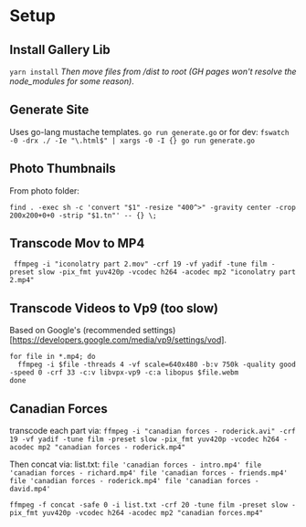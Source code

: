 
# Setup

## Install Gallery Lib
`yarn install`
_Then move files from /dist to root (GH pages won't resolve the node_modules for some reason)_.

## Generate Site
Uses go-lang mustache templates.
`go run generate.go` or for dev: `fswatch -0 -drx ./ -Ie "\.html$" | xargs -0 -I {} go run generate.go`

## Photo Thumbnails
From photo folder:
```
find . -exec sh -c 'convert "$1" -resize "400^>" -gravity center -crop 200x200+0+0 -strip "$1.tn"' -- {} \;
```

## Transcode Mov to MP4
```
 ffmpeg -i "iconolatry part 2.mov" -crf 19 -vf yadif -tune film -preset slow -pix_fmt yuv420p -vcodec h264 -acodec mp2 "iconolatry part 2.mp4"
```

## Transcode Videos to Vp9 (too slow)
Based on Google's (recommended settings)[https://developers.google.com/media/vp9/settings/vod].

```
for file in *.mp4; do
  ffmpeg -i $file -threads 4 -vf scale=640x480 -b:v 750k -quality good -speed 0 -crf 33 -c:v libvpx-vp9 -c:a libopus $file.webm
done
```

## Canadian Forces
transcode each part via: `ffmpeg -i "canadian forces - roderick.avi" -crf 19 -vf yadif -tune film -preset slow -pix_fmt yuv420p -vcodec h264 -acodec mp2 "canadian forces - roderick.mp4"`

Then concat via:
list.txt:
`
file 'canadian forces - intro.mp4'
file 'canadian forces - richard.mp4'
file 'canadian forces - friends.mp4'
file 'canadian forces - roderick.mp4'
file 'canadian forces - david.mp4'
`

`ffmpeg -f concat -safe 0 -i list.txt -crf 20 -tune film -preset slow -pix_fmt yuv420p -vcodec h264 -acodec mp2 "canadian forces.mp4"`

